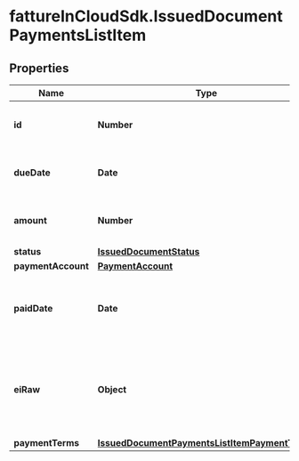 # fattureInCloudSdk.IssuedDocumentPaymentsListItem

## Properties

Name | Type | Description | Notes
------------ | ------------- | ------------- | -------------
**id** | **Number** | Issued document payment item id | [optional] 
**dueDate** | **Date** | Issued document payment due date | [optional] 
**amount** | **Number** | Issued document payment amount | [optional] 
**status** | [**IssuedDocumentStatus**](IssuedDocumentStatus.md) |  | [optional] 
**paymentAccount** | [**PaymentAccount**](PaymentAccount.md) |  | [optional] 
**paidDate** | **Date** | Issued document payment date [Only if status is paid] | [optional] 
**eiRaw** | **Object** | Issued document payment advanced raw attributes for e-invoices | [optional] 
**paymentTerms** | [**IssuedDocumentPaymentsListItemPaymentTerms**](IssuedDocumentPaymentsListItemPaymentTerms.md) |  | [optional] 


